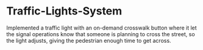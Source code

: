 # Traffic-Lights-System
Implemented a traffic light with an on-demand crosswalk button where it let the signal operations know that someone is planning to cross the street, so the light adjusts, giving the pedestrian enough time to get across.

